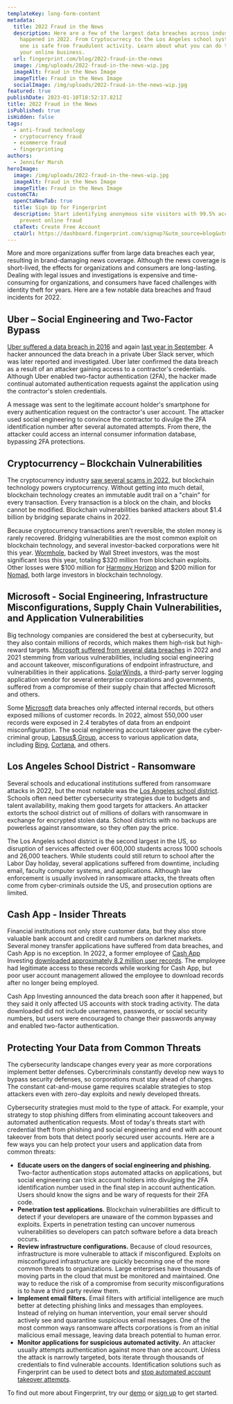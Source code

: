 ```yaml
---
templateKey: long-form-content
metadata:
  title: 2022 Fraud in the News
  description: Here are a few of the largest data breaches across industries that
    happened in 2022. From Cryptocurrecy to the Los Angeles school system, no
    one is safe from fraudulent activity. Learn about what you can do to protect
    your online business.
  url: fingerprint.com/blog/2022-fraud-in-the-news
  image: /img/uploads/2022-fraud-in-the-news-wip.jpg
  imageAlt: Fraud in the News Image
  imageTitle: Fraud in the News Image
  socialImage: /img/uploads/2022-fraud-in-the-news-wip.jpg
featured: true
publishDate: 2023-01-10T18:52:17.821Z
title: 2022 Fraud in the News
isPublished: true
isHidden: false
tags:
  - anti-fraud technology
  - cryptocurrency fraud
  - ecommerce fraud
  - fingerprinting
authors:
  - Jennifer Marsh
heroImage:
  image: /img/uploads/2022-fraud-in-the-news-wip.jpg
  imageAlt: Fraud in the News Image
  imageTitle: Fraud in the News Image
customCTA:
  openCtaNewTab: true
  title: Sign Up for Fingerprint
  description: Start identifying anonymous site visitors with 99.5% accuracy to
    prevent online fraud
  ctaText: Create Free Account
  ctaUrl: https://dashboard.fingerprint.com/signup?&utm_source=blog&utm_medium=website&utm_campaign=blog
---
```

More and more organizations suffer from large data breaches each year, resulting in brand-damaging news coverage. Although the news coverage is short-lived, the effects for organizations and consumers are long-lasting. Dealing with legal issues and investigations is expensive and time-consuming for organizations, and consumers have faced challenges with identity theft for years. Here are a few notable data breaches and fraud incidents for 2022.



## Uber – Social Engineering and Two-Factor Bypass

[Uber suffered a data breach in 2016](https://www.uber.com/newsroom/2016-data-incident/) and again [last year in September](https://blog.gitguardian.com/uber-breach-2022/). A hacker announced the data breach in a private Uber Slack server, which was later reported and investigated. Uber later confirmed the data breach as a result of an attacker gaining access to a contractor's credentials. Although Uber enabled two-factor authentication (2FA), the hacker made continual automated authentication requests against the application using the contractor's stolen credentials. 

A message was sent to the legitimate account holder's smartphone for every authentication request on the contractor's user account. The attacker used social engineering to convince the contractor to divulge the 2FA identification number after several automated attempts. From there, the attacker could access an internal consumer information database, bypassing 2FA protections.



## Cryptocurrency – Blockchain Vulnerabilities

The cryptocurrency industry [saw several scams in 2022](https://www.cnbc.com/2022/08/10/hackers-have-stolen-1point4-billion-this-year-using-crypto-bridges.html), but blockchain technology powers cryptocurrency. Without getting into much detail, blockchain technology creates an immutable audit trail on a "chain" for every transaction. Every transaction is a block on the chain, and blocks cannot be modified. Blockchain vulnerabilities banked attackers about $1.4 billion by bridging separate chains in 2022. 

Because cryptocurrency transactions aren't reversible, the stolen money is rarely recovered. Bridging vulnerabilities are the most common exploit on blockchain technology, and several investor-backed corporations were hit this year. [Wormhole](https://wormhole.com/), backed by Wall Street investors, was the most significant loss this year, totaling $320 million from blockchain exploits. Other losses were $100 million for [Harmony Horizon](https://bridge.harmony.one/one) and $200 million for [Nomad](https://www.nomad.xyz/), both large investors in blockchain technology.



## Microsoft - Social Engineering, Infrastructure Misconfigurations, Supply Chain Vulnerabilities, and Application Vulnerabilities

Big technology companies are considered the best at cybersecurity, but they also contain millions of records, which makes them high-risk but high-reward targets. [Microsoft suffered from several data breaches](https://firewalltimes.com/microsoft-data-breach-timeline/) in 2022 and 2021 stemming from various vulnerabilities, including social engineering and account takeover, misconfigurations of endpoint infrastructure, and vulnerabilities in their applications. [SolarWinds](https://www.solarwinds.com/), a third-party server logging application vendor for several enterprise corporations and governments, suffered from a compromise of their supply chain that affected Microsoft and others. 

Some [Microsoft](https://www.microsoft.com/en-us/) data breaches only affected internal records, but others exposed millions of customer records. In 2022, almost 550,000 user records were exposed in 2.4 terabytes of data from an endpoint misconfiguration. The social engineering account takeover gave the cyber-criminal group, [Lapsus$ Group](https://en.wikipedia.org/wiki/Lapsus$), access to various application data, including [Bing](https://www.bing.com/), [Cortana](https://www.microsoft.com/en-us/cortana), and others.



## Los Angeles School District - Ransomware

Several schools and educational institutions suffered from ransomware attacks in 2022, but the most notable was the [Los Angeles school district](https://techcrunch.com/2022/09/06/los-angeles-unified-school-district-ransomware/). Schools often need better cybersecurity strategies due to budgets and talent availability, making them good targets for attackers. An attacker extorts the school district out of millions of dollars with ransomware in exchange for encrypted stolen data. School districts with no backups are powerless against ransomware, so they often pay the price. 

The Los Angeles school district is the second largest in the US, so disruption of services affected over 600,000 students across 1000 schools and 26,000 teachers. While students could still return to school after the Labor Day holiday, several applications suffered from downtime, including email, faculty computer systems, and applications. Although law enforcement is usually involved in ransomware attacks, the threats often come from cyber-criminals outside the US, and prosecution options are limited.



## Cash App - Insider Threats

Financial institutions not only store customer data, but they also store valuable bank account and credit card numbers on darknet markets. Several money transfer applications have suffered from data breaches, and Cash App is no exception. In 2022, a former employee of [Cash App](https://cash.app/) Investing [downloaded approximately 8.2 million user records](https://www.usatoday.com/story/money/2022/04/06/cash-app-data-breach/9490327002/). The employee had legitimate access to these records while working for Cash App, but poor user account management allowed the employee to download records after no longer being employed.

Cash App Investing announced the data breach soon after it happened, but they said it only affected US accounts with stock trading activity. The data downloaded did not include usernames, passwords, or social security numbers, but users were encouraged to change their passwords anyway and enabled two-factor authentication.



## Protecting Your Data from Common Threats

The cybersecurity landscape changes every year as more corporations implement better defenses. Cybercriminals constantly develop new ways to bypass security defenses, so corporations must stay ahead of changes. The constant cat-and-mouse game requires scalable strategies to stop attackers even with zero-day exploits and newly developed threats.

Cybersecurity strategies must mold to the type of attack. For example, your strategy to stop phishing differs from eliminating account takeovers and automated authentication requests. Most of today's threats start with credential theft from phishing and social engineering and end with account takeover from bots that detect poorly secured user accounts. Here are a few ways you can help protect your users and application data from common threats:

* **Educate users on the dangers of social engineering and phishing.** Two-factor authentication stops automated attacks on applications, but social engineering can trick account holders into divulging the 2FA identification number used in the final step in account authentication. Users should know the signs and be wary of requests for their 2FA code.
* **Penetration test applications.** Blockchain vulnerabilities are difficult to detect if your developers are unaware of the common bypasses and exploits. Experts in penetration testing can uncover numerous vulnerabilities so developers can patch software before a data breach occurs.
* **Review infrastructure configurations.** Because of cloud resources, infrastructure is more vulnerable to attack if misconfigured. Exploits on misconfigured infrastructure are quickly becoming one of the more common threats to organizations. Large enterprises have thousands of moving parts in the cloud that must be monitored and maintained. One way to reduce the risk of a compromise from security misconfigurations is to have a third party review them.
* **Implement email filters.** Email filters with artificial intelligence are much better at detecting phishing links and messages than employees. Instead of relying on human intervention, your email server should actively see and quarantine suspicious email messages. One of the most common ways ransomware affects corporations is from an initial malicious email message, leaving data breach potential to human error.
* **Monitor applications for suspicious automated activity.** An attacker usually attempts authentication against more than one account. Unless the attack is narrowly targeted, bots iterate through thousands of credentials to find vulnerable accounts. Identification solutions such as Fingerprint can be used to detect bots and [stop automated account takeover attempts](https://fingerprint.com/account-takeover/?utm_source=blog&utm_medium=website&utm_campaign=blog).



To find out more about Fingerprint, try our [demo](https://fingerprint.com/demo/?utm_source=blog&utm_medium=website&utm_campaign=blog) or [sign up](https://dashboard.fingerprint.com/signup?&utm_source=blog&utm_medium=website&utm_campaign=blog) to get started.